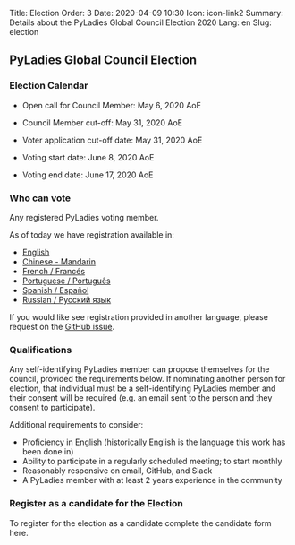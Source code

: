Title: Election
Order: 3
Date: 2020-04-09 10:30
Icon: icon-link2
Summary: Details about the PyLadies Global Council Election 2020
Lang: en
Slug: election

## PyLadies Global Council Election

### Election Calendar

- Open call for Council Member: May 6, 2020 AoE
- Council Member cut-off: May 31, 2020 AoE

- Voter application cut-off date: May 31, 2020 AoE
- Voting start date: June 8, 2020 AoE
- Voting end date: June 17, 2020 AoE

### Who can vote

Any registered PyLadies voting member.

As of today we have registration available in:

- [English](https://forms.gle/f3M4JUzA7JH48Swo8)
- [Chinese - Mandarin](https://docs.google.com/forms/d/e/1F[IpQLSfUMzknSnq55KRpDYuJh2dWUt5r3hjvete-2jHgqSgSWWTo-w/viewform?usp=sf_link)
- [French / Francés](https://docs.google.com/forms/d/e/1F[IpQLSciDGjrh0m66Oa-o-qZH5jYdXFKcpEOjeSoC4IaebY22ofOXA/viewform?usp=sf_link)
- [Portuguese / Português](https://forms.gle/9AdTdBr67ikiAFXSA)
- [Spanish / Español](https://forms.gle/CaDhPsjLgEmrqV7RA)
- [Russian / Русский язык](https://docs.google.com/forms/d/e/1FAIpQLScs5W-ujSTs4tkd_85LJ0Nr5UTgpsyJv0kBUaadk7fKbVSUrA/viewform?usp=sf_link)

If you would like see registration provided in another language, please request
on the [GitHub issue](https://github.com/pyladies/global-organizing/issues/54).

### Qualifications

Any self-identifying PyLadies member can propose themselves for the council, provided the requirements below. If nominating another person for election, that individual must be a self-identifying PyLadies member and their consent will be required (e.g. an email sent to the person and they consent to participate).

Additional requirements to consider:

- Proficiency in English (historically English is the language this work has been done in)
- Ability to participate in a regularly scheduled meeting; to start monthly
- Reasonably responsive on email, GitHub, and Slack
- A PyLadies member with at least 2 years experience in the community

### Register as a candidate for the Election

To register for the election as a candidate complete the candidate form here.

